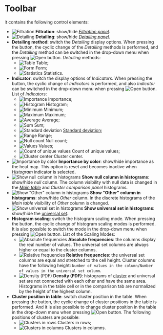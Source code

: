 # Toolbar

It contains the following control elements:

* ![Filtration](../../images/icons/toolbar-controls/filter_default.svg) **Filtration**: show/hide [*Filtration panel*](./filter-panel.md).
* ![Detailing](../../images/icons/toolbar-controls/show-fast-viewer_default.svg) **Detailing**: show/hide [*Detailing panel*](./details.md).
* **Detailing method**: switch the *Detailing* display options. When pressing the button, the cyclic change of the *Detailing* methods is performed, and the *Detailing* method can be switched in the drop-down menu when pressing ![Open](../../images/icons/toolbar-controls/down_default.svg) button. *Detailing* methods:
   * ![Table](../../images/icons/cube/detailing/browse_default.svg) Table;
   * ![Form](../../images/icons/cube/detailing/form_default.svg) Form;
   * ![Statistics](../../images/icons/cube/detailing/stat_default.svg) Statistics.
* **Indicator**: switch the display options of *Indicators*. When pressing the button, the cyclic change of *Indicators* is performed, and also *Indicator* can be switched in the drop-down menu when pressing ![Open](../../images/icons/toolbar-controls/down_default.svg) button. List of *Indicators*:
   * ![Importance](../../images/icons/viewers/cluster-profiles/cluster-profiles/sliced_18x18/importance_default.svg) Importance;
   * ![ Histogram](../../images/icons/viewers/cluster-profiles/cluster-profiles/sliced_18x18/histogram_default.svg)  Histogram;
   * ![Minimum](../../images/icons/toolbar-controls/min_default.svg) Minimum;
   * ![Maximum](../../images/icons/toolbar-controls/max_default.svg) Maximum;
   * ![Average](../../images/icons/toolbar-controls/avg_default.svg) Average;
   * ![Sum](../../images/icons/toolbar-controls/sum_default.svg) Sum;
   * ![Standard deviation](../../images/icons/toolbar-controls/stddev_default.svg) [Standard deviation](https://wiki.loginom.ru/articles/mean-square-deviation.html);
   * ![Range](../../images/icons/viewers/cluster-profiles/cluster-profiles/sliced_18x18/range_default.svg) Range;
   * ![Null count](../../images/icons/toolbar-controls/null-count_default.svg) Null count;
   * ![Values](../../images/icons/toolbar-controls/count_default.svg) Values;
   * ![Count of unique values](../../images/icons/toolbar-controls/unique-count_default.svg) Count of unique values;
   * ![Cluster center](../../images/icons/viewers/cluster-profiles/cluster-profiles/sliced_18x18/cluster-center_default.svg) Cluster center.
* ![Importance by color](../../images/icons/viewers/cluster-profiles/cluster-profiles/sliced_18x18/heatmap_default.svg) **Importance by color**: show/hide importance as the heat map. This option is reset and becomes inactive when *Histogram* indicator is selected.
* ![Show null column in histograms ](../../images/icons/toolbar-controls/null-count_default.svg) **Show null column in histograms**: show/hide *null* column. The column visibility with null data is changed in the [*Main table*](./main-table.md) and *Cluster comparison panel* histograms.
* ![Show "Other" column in histograms](../../images/icons/viewers/cluster-profiles/cluster-profiles/sliced_18x18/residue-count_default.svg) **Show "Other" column in histograms**: show/hide *Other* column. In the discrete histograms of the *Main table* visibility of *Other* column is changed.
* ![Show universal set in histograms](../../images/icons/toolbar-controls/sum_default.svg) **Show universal set in histograms**: show/hide the [universal set](https://wiki.loginom.ru/articles/general-population.html).
* **Histogram scaling**: switch the histogram scaling mode. When pressing the button, the cyclic change of histogram scaling modes is performed. It is also possible to switch the mode in the drop-down menu when pressing ![Open](../../images/icons/toolbar-controls/down_default.svg) button. List of the Scaling Modes:
   * ![Absolute frequencies](../../images/icons/viewers/cluster-profiles/histogram/sliced_18x18/size-scale_default.svg) **Absolute frequencies**: the columns display the real number of values. The universal set columns are always higher or equal to the cluster columns.
   * ![Relative frequencies](../../images/icons/viewers/cluster-profiles/histogram/sliced_18x18/bar-scale_default.svg) **Relative frequencies**: the universal set columns are equal and stretched to the cell height. Cluster columns have the following height: `Number of values in the column/Number of values in the universal set column`.
   * ![Density (PDF)](../../images/icons/viewers/cluster-profiles/histogram/sliced_18x18/no-scale_default.svg) **Density (PDF)**: histograms of [cluster](https://wiki.loginom.ru/articles/cluster.html) and universal set are not connected with each other and have the same area. Histograms in the table cell or in the comparison tab are normalized by the height of the highest column.
* **Cluster position in table**: switch cluster position in the table. When pressing the button, the cyclic change of cluster positions in the table is performed. And it is also possible to change cluster position in the table in the drop-down menu when pressing ![Open](../../images/icons/toolbar-controls/down_default.svg) button. The following positions of clusters are possible:
   * ![Clusters in rows](../../images/icons/toolbar-controls/rows_default.svg) Clusters in rows;
   * ![Clusters in columns](../../images/icons/toolbar-controls/columns_default.svg) Clusters in columns.

